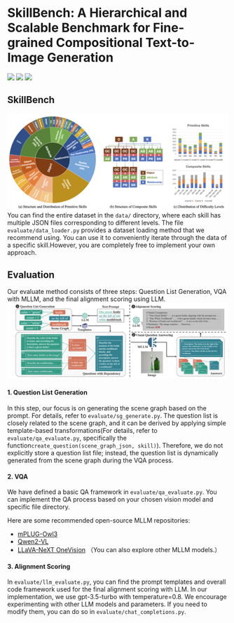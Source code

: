 # SkillBench: A Hierarchical and Scalable Benchmark for Fine-grained Compositional Text-to-Image Generation

<!-- Name<sup>1</sup>, Name<sup>1</sup>,Name<sup>3</sup>, Name<sup>2</sup>.

**<sup>1</sup>HDU, <sup>2</sup>, <sup>3</sup>** -->

<a href=''><img src='https://img.shields.io/badge/Project-Page-Green'></a>
<a href=''><img src='https://img.shields.io/badge/SkillBench-Paper-red'></a> 
<a href=''><img src='https://img.shields.io/badge/SkillBench-Arxiv-red'></a> 



## **SkillBench**
![alt text](examples/overview.png)
You can find the entire dataset in the `data/` directory, where each skill has multiple JSON files corresponding to different levels.
The file `evaluate/data_loader.py` provides a dataset loading method that we recommend using. You can use it to conveniently iterate through the data of a specific skill.However, you are completely free to implement your own approach.

## **Evaluation**
Our evaluate method consists of three steps: Question List Generation, VQA with MLLM, and the final alignment scoring using LLM.
![alt text](examples/evaluation_pipeline.png)



#### 1. Question List Generation
In this step, our focus is on generating the scene graph based on the prompt. For details, refer to `evaluate/sg_generate.py`. The question list is closely related to the scene graph, and it can be derived by applying simple template-based transformations(For details, refer to `evaluate/qa_evaluate.py`, specifically the function`create_question(scene_graph_json, skill)`). Therefore, we do not explicitly store a question list file; instead, the question list is dynamically generated from the scene graph during the VQA process.
#### 2. VQA
We have defined a basic QA framework in `evaluate/qa_evaluate.py`. You can implement the QA process based on your chosen vision model and specific file directory.

Here are some recommended open-source MLLM repositories:

- [mPLUG-Owl3](https://github.com/X-PLUG/mPLUG-Owl/tree/main/mPLUG-Owl3)
- [Qwen2-VL](https://github.com/QwenLM/Qwen2.5-VL)
- [LLaVA-NeXT OneVision](https://github.com/LLaVA-VL/LLaVA-NeXT/blob/main/docs/LLaVA_OneVision_Tutorials.ipynb)
（You can also explore other MLLM models.）

#### 3. Alignment Scoring
In `evaluate/llm_evaluate.py`, you can find the prompt templates and overall code framework used for the final alignment scoring with LLM. In our implementation, we use gpt-3.5-turbo with temperature=0.8. We encourage experimenting with other LLM models and parameters. If you need to modify them, you can do so in `evaluate/chat_completions.py`.




